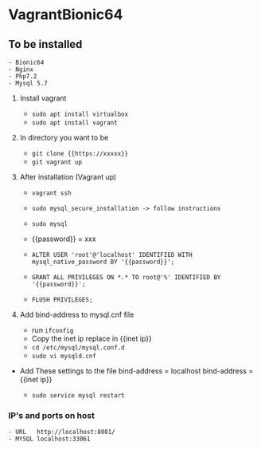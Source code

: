 # VagrantBionic64

## To be installed
	- Bionic64
	- Nginx
	- Php7.2
	- Mysql 5.7

1. Install vagrant
	- `sudo apt install virtualbox`
	- `sudo apt install vagrant`

2. In directory you want to be
	- `git clone {{https://xxxxx}}`
	- `git vagrant up`

3. After installation (Vagrant up)
	- `vagrant ssh`
	- `sudo mysql_secure_installation -> follow instructions`

	- `sudo mysql`

	- {{password}} = xxx
	- `ALTER USER 'root'@'localhost' IDENTIFIED WITH mysql_native_password BY '{{password}}';`
	- `GRANT ALL PRIVILEGES ON *.* TO root@'%' IDENTIFIED BY '{{password}}';`
	- `FLUSH PRIVILEGES;`

4. Add bind-address to mysql.cnf file
	- run `ifconfig`
	- Copy the inet ip replace in {{inet ip}}
	- `cd /etc/mysql/mysql.conf.d`
	- `sudo vi mysqld.cnf`

- Add These settings to the file
 	bind-address            = localhost
 	bind-address            = {{inet ip}}

	- `sudo service mysql restart`

### IP's and ports on host
	- URL	http://localhost:8081/
	- MYSQL	localhost:33061


